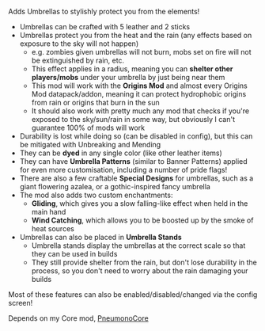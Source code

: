 Adds Umbrellas to stylishly protect you from the elements!
- Umbrellas can be crafted with 5 leather and 2 sticks
- Umbrellas protect you from the heat and the rain (any effects based on exposure to the sky will not happen)
  - e.g. zombies given umbrellas will not burn, mobs set on fire will not be extinguished by rain, etc.
  - This effect applies in a radius, meaning you can **shelter other players/mobs** under your umbrella by just being near them
  - This mod will work with the **Origins Mod** and almost every Origins Mod datapack/addon, meaning it can protect hydrophobic origins from rain or origins that burn in the sun
  - It should also work with pretty much any mod that checks if you're exposed to the sky/sun/rain in some way, but obviously I can't guarantee 100% of mods will work
- Durability is lost while doing so (can be disabled in config), but this can be mitigated with Unbreaking and Mending
- They can be **dyed** in any single color (like other leather items)
- They can have **Umbrella Patterns** (similar to Banner Patterns) applied for even more customisation, including a number of pride flags!
- There are also a few craftable **Special Designs** for umbrellas, such as a giant flowering azalea, or a gothic-inspired fancy umbrella
- The mod also adds two custom enchantments:
  - **Gliding**, which gives you a slow falling-like effect when held in the main hand
  - **Wind Catching**, which allows you to be boosted up by the smoke of heat sources
- Umbrellas can also be placed in **Umbrella Stands**
  - Umbrella stands display the umbrellas at the correct scale so that they can be used in builds
  - They still provide shelter from the rain, but don't lose durability in the process, so you don't need to worry about the rain damaging your builds

Most of these features can also be enabled/disabled/changed via the config screen!

Depends on my Core mod, [PneumonoCore](https://modrinth.com/mod/pneumono_core)
